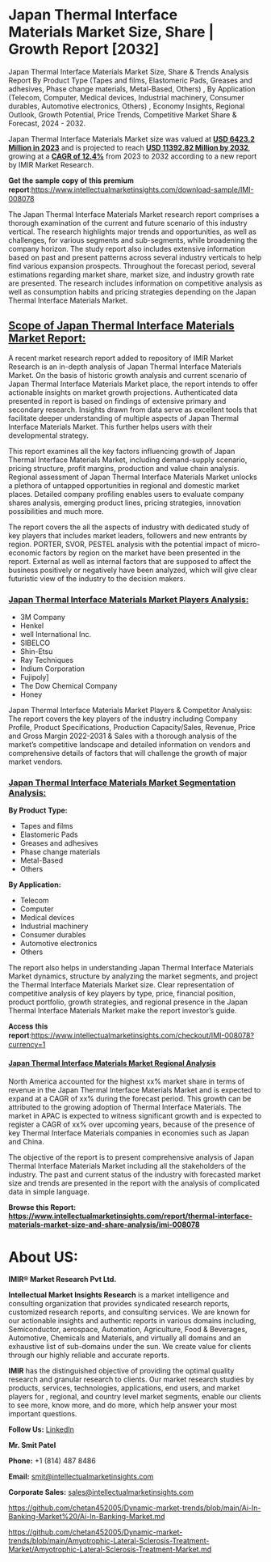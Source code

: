 <h1><span data-teams="true">Japan&nbsp;</span>Thermal Interface Materials&nbsp;<span data-teams="true">Market Size, Share | Growth Report [2032]<br /></span></h1>
<p>Japan Thermal Interface Materials Market Size, Share &amp; Trends Analysis Report By Product Type (Tapes and films, Elastomeric Pads, Greases and adhesives, Phase change materials, Metal-Based, Others) , By Application (Telecom, Computer, Medical devices, Industrial machinery, Consumer durables, Automotive electronics, Others) , Economy Insights, Regional Outlook, Growth Potential, Price Trends, Competitive Market Share &amp; Forecast, 2024 - 2032.</p>
<p>Japan Thermal Interface Materials Market size was valued at&nbsp;<strong><u>USD 6423.2 Million in 2023</u></strong>&nbsp;and is projected to reach&nbsp;<strong><u>USD 11392.82 Million by 2032</u></strong>, growing at a&nbsp;<strong><u>CAGR of 12.4%</u></strong>&nbsp;from 2023 to 2032 according to a new report by IMIR Market Research.</p>
<p>𝐆𝐞𝐭 𝐭𝐡𝐞 𝐬𝐚𝐦𝐩𝐥𝐞 𝐜𝐨𝐩𝐲 𝐨𝐟 𝐭𝐡𝐢𝐬 𝐩𝐫𝐞𝐦𝐢𝐮𝐦 𝐫𝐞𝐩𝐨𝐫𝐭:<a href="https://www.intellectualmarketinsights.com/download-sample/IMI-008078">https://www.intellectualmarketinsights.com/download-sample/IMI-008078</a>&nbsp;</p>
<p>The Japan Thermal Interface Materials Market research report comprises a thorough examination of the current and future scenario of this industry vertical. The research highlights major trends and opportunities, as well as challenges, for various segments and sub-segments, while broadening the company horizon. The study report also includes extensive information based on past and present patterns across several industry verticals to help find various expansion prospects. Throughout the forecast period, several estimations regarding market share, market size, and industry growth rate are presented. The research includes information on competitive analysis as well as consumption habits and pricing strategies depending on the Japan Thermal Interface Materials Market.</p>
<h2><u>Scope of Japan Thermal Interface Materials Market Report:</u></h2>
<p>A recent market research report added to repository of IMIR Market Research is an in-depth analysis of Japan Thermal Interface Materials Market. On the basis of historic growth analysis and current scenario of Japan Thermal Interface Materials Market place, the report intends to offer actionable insights on market growth projections. Authenticated data presented in report is based on findings of extensive primary and secondary research. Insights drawn from data serve as excellent tools that facilitate deeper understanding of multiple aspects of Japan Thermal Interface Materials Market. This further helps users with their developmental strategy.</p>
<p>This report examines all the key factors influencing growth of Japan Thermal Interface Materials Market, including demand-supply scenario, pricing structure, profit margins, production and value chain analysis. Regional assessment of Japan Thermal Interface Materials Market unlocks a plethora of untapped opportunities in regional and domestic market places. Detailed company profiling enables users to evaluate company shares analysis, emerging product lines, pricing strategies, innovation possibilities and much more.</p>
<p>The report covers the all the aspects of industry with dedicated study of key players that includes market leaders, followers and new entrants by region. PORTER, SVOR, PESTEL analysis with the potential impact of micro-economic factors by region on the market have been presented in the report. External as well as internal factors that are supposed to affect the business positively or negatively have been analyzed, which will give clear futuristic view of the industry to the decision makers.</p>
<h3><strong><u>Japan Thermal Interface Materials Market Players Analysis:</u></strong></h3>
<ul>
<li>3M Company</li>
<li>Henkel</li>
<li>well International Inc.</li>
<li>SIBELCO</li>
<li>Shin-Etsu</li>
<li>Ray Techniques</li>
<li>Indium Corporation</li>
<li>Fujipoly]</li>
<li>The Dow Chemical Company</li>
<li>Honey</li>
</ul>
<p>Japan Thermal Interface Materials Market Players &amp; Competitor Analysis: The report covers the key players of the industry including Company Profile, Product Specifications, Production Capacity/Sales, Revenue, Price and Gross Margin 2022-2031 &amp; Sales with a thorough analysis of the market&rsquo;s competitive landscape and detailed information on vendors and comprehensive details of factors that will challenge the growth of major market vendors.</p>
<h3><strong><u>Japan Thermal Interface Materials Market Segmentation Analysis:</u></strong></h3>
<p><strong>By Product Type:</strong></p>
<ul>
<li>Tapes and films</li>
<li>Elastomeric Pads</li>
<li>Greases and adhesives</li>
<li>Phase change materials</li>
<li>Metal-Based</li>
<li>Others</li>
</ul>
<p><strong>By Application:</strong></p>
<ul>
<li>Telecom</li>
<li>Computer</li>
<li>Medical devices</li>
<li>Industrial machinery</li>
<li>Consumer durables</li>
<li>Automotive electronics</li>
<li>Others</li>
</ul>
<p>The report also helps in understanding Japan Thermal Interface Materials Market dynamics, structure by analyzing the market segments, and project the Thermal Interface Materials&nbsp;Market size. Clear representation of competitive analysis of key players by type, price, financial position, product portfolio, growth strategies, and regional presence in the Japan Thermal Interface Materials Market make the report investor&rsquo;s guide.</p>
<p>𝐀𝐜𝐜𝐞𝐬𝐬 𝐭𝐡𝐢𝐬 𝐫𝐞𝐩𝐨𝐫𝐭:<a href="https://www.intellectualmarketinsights.com/checkout/IMI-008078?currency=1">https://www.intellectualmarketinsights.com/checkout/IMI-008078?currency=1</a>&nbsp;</p>
<h4><strong><u> Japan Thermal Interface Materials Market Regional Analysis</u></strong></h4>
<p>North America accounted for the highest xx% market share in terms of revenue in the Japan Thermal Interface Materials Market and is expected to expand at a CAGR of xx% during the forecast period. This growth can be attributed to the growing adoption of Thermal Interface Materials. The market in APAC is expected to witness significant growth and is expected to register a CAGR of xx% over upcoming years, because of the presence of key Thermal Interface Materials companies in economies such as Japan and China.</p>
<p>The objective of the report is to present comprehensive analysis of Japan Thermal Interface Materials Market including all the stakeholders of the industry. The past and current status of the industry with forecasted market size and trends are presented in the report with the analysis of complicated data in simple language.</p>
<p><strong>Browse this Report:&nbsp; <a href="https://www.intellectualmarketinsights.com/report/thermal-interface-materials-market-size-and-share-analysis/imi-008078">https://www.intellectualmarketinsights.com/report/thermal-interface-materials-market-size-and-share-analysis/imi-008078</a>&nbsp;</strong></p>
<h1>About US:</h1>
<p><strong>IMIR&reg; Market Research Pvt Ltd.</strong></p>
<p><strong>Intellectual Market Insights Research</strong> is a market intelligence and consulting organization that provides syndicated research reports, customized research reports, and consulting services. We are known for our actionable insights and authentic reports in various domains including, Semiconductor, aerospace, Automation, Agriculture, Food &amp; Beverages, Automotive, Chemicals and Materials, and virtually all domains and an exhaustive list of sub-domains under the sun. We create value for clients through our highly reliable and accurate reports.</p>
<p><strong>IMIR</strong> has the distinguished objective of providing the optimal quality research and granular research to clients. Our market research studies by products, services, technologies, applications, end users, and market players for , regional, and country level market segments, enable our clients to see more, know more, and do more, which help answer your most important questions.</p>
<p><strong>Follow Us:</strong> <a href="https://in.linkedin.com/company/imir-market-research">LinkedIn</a></p>
<p><strong>Mr. Smit Patel</strong></p>
<p><strong>Phone:</strong> +1 (814) 487 8486</p>
<p><strong>Email:</strong> <a href="mailto:smit@intellectualmarketinsights.com">smit@intellectualmarketinsights.com</a></p>
<p><strong>Corporate Sales:</strong> <a href="mailto:sales@intellectualmarketinsights.com">sales@intellectualmarketinsights.com</a></p>
<p><a href="https://github.com/chetan452005/Dynamic-market-trends/blob/main/Ai-In-Banking-Market%20/Ai-In-Banking-Market.md">https://github.com/chetan452005/Dynamic-market-trends/blob/main/Ai-In-Banking-Market%20/Ai-In-Banking-Market.md</a>&nbsp;</p>
<p><a href="https://github.com/chetan452005/Dynamic-market-trends/blob/main/Amyotrophic-Lateral-Sclerosis-Treatment-Market/Amyotrophic-Lateral-Sclerosis-Treatment-Market.md">https://github.com/chetan452005/Dynamic-market-trends/blob/main/Amyotrophic-Lateral-Sclerosis-Treatment-Market/Amyotrophic-Lateral-Sclerosis-Treatment-Market.md</a>&nbsp;&nbsp;</p>
<p>&nbsp;</p>
<div>&nbsp;</div>
